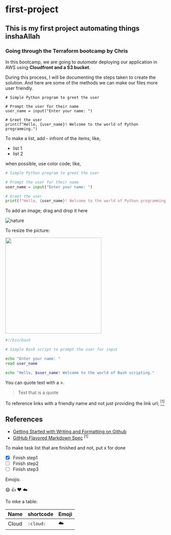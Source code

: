 # first-project

## This is my first project automating things inshaAllah 

### Going through the Terraform bootcamp by Chris 

In this bootcamp, we are going to *automate* deploying our application in AWS using **Cloudfront and a S3 bucket**.

During this process, I will be documenting the steps taken to create the solution. And here are some of the methods we can make our files more user friendly. 

```
# Simple Python program to greet the user

# Prompt the user for their name
user_name = input("Enter your name: ")

# Greet the user
print(f"Hello, {user_name}! Welcome to the world of Python programming.")

```

To make a list, add - infront of the items; like,

- list 1
- list 2

when possible, use color code; like,

```python
# Simple Python program to greet the user

# Prompt the user for their name
user_name = input("Enter your name: ")

# Greet the user
print(f"Hello, {user_name}! Welcome to the world of Python programming.")

```

To add an image; drag and drop it here ![]()

![nature](https://github.com/milad379/first-project/assets/147005227/b4a7ccd3-9568-44fe-9264-99b723280943)

To resize the picture:

<img width="300px" src="https://github.com/milad379/first-project/assets/147005227/b4a7ccd3-9568-44fe-9264-99b723280943" />

```bash
#!/bin/bash

# Simple Bash script to prompt the user for input

echo "Enter your name: "
read user_name

echo "Hello, $user_name! Welcome to the world of Bash scripting."
```

You can quote text with a >.

> Text that is a quote

To reference links with a friendly name and not just providing the link url; [<sup>[1]</sup>](#references)

## References

- [Getting Started with Writing and Formatting on Github](https://docs.github.com/en/get-started/writing-on-github/getting-started-with-writing-and-formatting-on-github)
- [GitHub Flavored Markdown Spec](https://github.github.com/gfm/) <sup>[1]</sup>

To make task list that are finished and not, put x for done

- [x] Finish step1
- [ ] Finish step2
- [ ] Finish step3

Emojis:

:smile:  :thumbsup: :heart: :cloud:

To mke a table:

| Name | shortcode | Emoji | 
| --- | --- | --- |
| Cloud | `:cloud:` | :cloud: |

